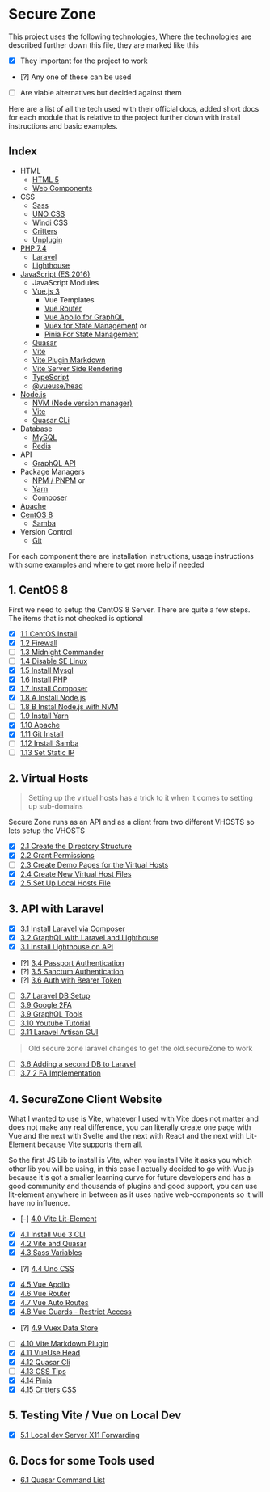 # Secure Zone

This project uses the following technologies, Where the technologies are described further down this file, they are marked like this

- [x] They important for the project to work
- [?] Any one of these can be used
- [ ] Are viable alternatives but decided against them

Here are a list of all the tech used with their official docs, added short docs for each module that is relative to the project further down with install instructions and basic examples.

## Index

- HTML
  - [HTML 5](https://www.w3schools.com/html/)
  - [Web Components](webComponents.org)
- CSS
  - [Sass](https://sass-lang.com/)
  - [UNO CSS](https://github.com/antfu/unocss)
  - [Windi CSS](https://github.com/windicss/windicss)
  - [Critters](https://github.com/GoogleChromeLabs/critters)
  - [Unplugin](https://github.com/antfu/unplugin-icons)
- [PHP 7.4](https://www.php.net/)
  - [Laravel](https://laravel.com/)
  - [Lighthouse](https://lighthouse-php.com/)
- [JavaScript (ES 2016)](https://www.javascript.com/)
  - JavaScript Modules
  - [Vue.js 3](https://vuejs.org/)
    - Vue Templates
    - [Vue Router](https://router.vuejs.org/)
    - [Vue Apollo for GraphQL](https://apollo.vuejs.org/)
    - [Vuex for State Management](https://next.vuex.vuejs.org/) or
    - [Pinia For State Management](https://pinia.esm.dev/introduction.html)
  - [Quasar](https://quasar.dev/)
  - [Vite](https://vitejs.dev/)
  - [Vite Plugin Markdown](https://github.com/antfu/vite-plugin-md)
  - [Vite Server Side Rendering](https://vitejs.dev/guide/ssr.html)
  - [TypeScript](https://www.typescriptlang.org/)
  - [@vueuse/head](https://github.com/vueuse/head)
- [Node.js](https://nodejs.org/)
  - [NVM (Node version manager)](https://github.com/mvm-sh/nvm)
  - [Vite](https://vitejs.dev/)
  - [Quasar CLi](https://quasar.dev/)
- Database
  - [MySQL](https://www.mysql.com/)
  - [Redis](https://redis.io/)
- API
  - [GraphQL API](https://graphql.org/)
- Package Managers
  - [NPM / PNPM](https://www.npmjs.com/) or
  - [Yarn](https://yarnpkg.com/)
  - [Composer](https://getcomposer.org/)
- [Apache](https://www.apache.org/)
- [CentOS 8](https://www.centos.org/)
  - [Samba](https://www.linuxtechi.com/install-configure-samba-centos-8/)  
- Version Control
  - [Git](https://git-scm.com/)

For each component there are installation instructions, usage instructions with some examples and where to get more help if needed

## 1. CentOS 8

First we need to setup the CentOS 8 Server. There are quite a few steps. The items that is not checked is optional

- [x] [1.1 CentOS Install](docs/centOS/1.1-centOSInstall.md)
- [x] [1.2 Firewall](docs/centOS/1.2-firewall.md)
- [ ] [1.3 Midnight Commander](docs/centOS/1.3-midnightCommander.md)
- [ ] [1.4 Disable SE Linux](docs/centOS/1.4-seLinux.md)
- [x] [1.5 Install Mysql](docs/centOS/1.5-mysql.md)
- [x] [1.6 Install PHP](docs/centOS/1.6-php.md)
- [x] [1.7 Install Composer](docs/centOS/1.7-composer.md)
- [x] [1.8 A Install Node.js](docs/centOS/1.8-nodejs.md)
- [ ] [1.8 B Instal Node.js with NVM](docs/centOS/1.8-nvm.md)
- [ ] [1.9 Install Yarn](docs/centOS/1.9-yarn.md)
- [x] [1.10 Apache](docs/centOS/1.10-apache.md)
- [x] [1.11 Git Install](docs/centOS/1.11-git.md)
- [ ] [1.12 Install Samba](docs/centOS/1.12-samba.md)
- [ ] [1.13 Set Static IP](docs/centOS/1.13-networkSetStatic.md)

## 2. Virtual Hosts

> Setting up the virtual hosts has a trick to it when it comes to setting up sub-domains

Secure Zone runs as an API and as a client from two different VHOSTS so lets setup the VHOSTS

- [x] [2.1 Create the Directory Structure](docs/vhosts/2.1-structure.md)
- [x] [2.2 Grant Permissions](docs/vhosts/2.2-permissions.md)
- [ ] [2.3 Create Demo Pages for the Virtual Hosts](docs/vhosts/2.3-demoPages.md)
- [x] [2.4 Create New Virtual Host Files](docs/vhosts/2.4-createConfFiles.md)
- [x] [2.5 Set Up Local Hosts File](docs/vhosts/2.5-hostsFile.md)

## 3. API with Laravel

- [x] [3.1 Install Laravel via Composer](docs/API/3.1-installWithComp.md)
- [x] [3.2 GraphQL with Laravel and Lighthouse](docs/API/3.2-graphql.md)
- [x] [3.1 Install Lighthouse on API](docs/API/3.3-lighthouse.md)
- [?] [3.4 Passport Authentication](docs/API/3.4-passportAuth.md)
- [?] [3.5 Sanctum Authentication](docs/API/3.5-sanctum.md)
- [?] [3.6 Auth with Bearer Token](docs/API/3.6-bearerAuth.md)
- [ ] [3.7 Laravel DB Setup](docs/API/3.7-data.md)
- [ ] [3.9 Google 2FA](docs/API/3.8-2fa.md)
- [ ] [3.9 GraphQL Tools](docs/API/3.9-graphqlTools.md)
- [ ] [3.10 Youtube Tutorial](docs/API/3.10-youtube.md)
- [ ] [3.11 Laravel Artisan GUI](docs/API/3.11-artisanGui.md)

> Old secure zone laravel changes to get the old.secureZone to work

- [ ] [3.6 Adding a second DB to Laravel](docs/API/3.6-data.md)
- [ ] [3.7 2 FA Implementation](docs/API/3.7-2fa.md)

## 4. SecureZone Client Website

What I wanted to use is Vite, whatever I used with Vite does not matter and does not make any real difference, you can literally create one page with Vue and the next with Svelte and the next with React and the next with Lit-Element because Vite supports them all.

So the first JS Lib to install is Vite, when you install Vite it asks you which other lib you will be using, in this case I actually decided to go with Vue.js because it's got a smaller learning curve for future developers and has a good community and thousands of plugins and good support, you can use lit-element anywhere in between as it uses native web-components so it will have no influence.

- [-] [4.0 Vite Lit-Element](docs/client/4.0-litElement.md)
- [x] [4.1 Install Vue 3 CLI](docs/client/4.1-vue.md)
- [x] [4.2 Vite and Quasar](docs/client/4.2-viteQuasar.md)
- [x] [4.3 Sass Variables](docs/client/4.3-sassVars.md)
- [?] [4.4 Uno CSS](docs/client/4.4-unoCss.md)
- [x] [4.5 Vue Apollo](docs/client/4.5-vueApollo.md)
- [x] [4.6 Vue Router](docs/client/4.6-vueRouter.md)
- [x] [4.7 Vue Auto Routes](docs/client/4.7-vueAutoRoutes.md)
- [x] [4.8 Vue Guards - Restrict Access](docs/client/4.8-vueGuards.md)  
- [?] [4.9 Vuex Data Store](docs/client/4.9-vuexDataStore.md)
- [ ] [4.10 Vite Markdown Plugin](docs/client/4.10-vitePluginMd.md)
- [x] [4.11 VueUse Head](docs/client/4.11-VueUseHead.md)
- [x] [4.12 Quasar Cli](docs/client/4.12-quasarCli.md)
- [ ] [4.13 CSS Tips](docs/client/4.13-cssTips.md)
- [x] [4.14 Pinia](docs/client/4.14-piniaStateAndStore.md)
- [x] [4.15 Critters CSS](docs/client/4.15-critters.md)

## 5. Testing Vite / Vue on Local Dev

- [x] [5.1 Local dev Server X11 Forwarding](docs/testing/5.1-x11forwarding.md)

## 6. Docs for some Tools used

- [6.1 Quasar Command List](docs/quasar/6.1-commandList.md)
